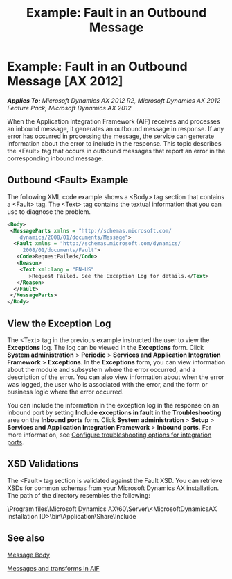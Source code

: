 ﻿---
title: 'Example: Fault in an Outbound Message'
TOCTitle: 'Example: Fault in an Outbound Message'
ms:assetid: 88e4978e-93a3-4cf2-9044-e302d495e085
ms:mtpsurl: https://technet.microsoft.com/en-us/library/Cc602982(v=AX.60)
ms:contentKeyID: 35246280
ms.date: 11/07/2012
mtps_version: v=AX.60
dev_langs:
- xml
---

# Example: Fault in an Outbound Message [AX 2012]


_**Applies To:** Microsoft Dynamics AX 2012 R2, Microsoft Dynamics AX 2012 Feature Pack, Microsoft Dynamics AX 2012_

When the Application Integration Framework (AIF) receives and processes an inbound message, it generates an outbound message in response. If any error has occurred in processing the message, the service can generate information about the error to include in the response. This topic describes the \<Fault\> tag that occurs in outbound messages that report an error in the corresponding inbound message.

## Outbound \<Fault\> Example

The following XML code example shows a \<Body\> tag section that contains a \<Fault\> tag. The \<Text\> tag contains the textual information that you can use to diagnose the problem.

``` xml
<Body>
 <MessageParts xmlns = "http://schemas.microsoft.com/
    dynamics/2008/01/documents/Message">
  <Fault xmlns = "http://schemas.microsoft.com/dynamics/
     2008/01/documents/Fault">
   <Code>RequestFailed</Code>
   <Reason>
    <Text xml:lang = "EN-US"
       >Request Failed. See the Exception Log for details.</Text>
   </Reason>
  </Fault>
 </MessageParts>
</Body>
```

## View the Exception Log

The \<Text\> tag in the previous example instructed the user to view the **Exceptions** log. The log can be viewed in the **Exceptions** form. Click **System administration** \> **Periodic** \> **Services and Application Integration Framework** \> **Exceptions**. In the **Exceptions** form, you can view information about the module and subsystem where the error occurred, and a description of the error. You can also view information about when the error was logged, the user who is associated with the error, and the form or business logic where the error occurred.

You can include the information in the exception log in the response on an inbound port by setting **Include exceptions in fault** in the **Troubleshooting** area on the **Inbound ports** form. Click **System administration** \> **Setup** \> **Services and Application Integration Framework** \> **Inbound ports**. For more information, see [Configure troubleshooting options for integration ports](configure-troubleshooting-options-for-integration-ports.md).

## XSD Validations

The \<Fault\> tag section is validated against the Fault XSD. You can retrieve XSDs for common schemas from your Microsoft Dynamics AX installation. The path of the directory resembles the following:

\\Program files\\Microsoft Dynamics AX\\60\\Server\\\<MicrosoftDynamicsAX installation ID\>\\bin\\Application\\Share\\Include

## See also

[Message Body](message-body.md)

[Messages and transforms in AIF](messages-and-transforms-in-aif.md)

